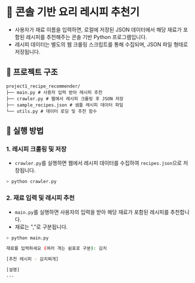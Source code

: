 # 🍳 콘솔 기반 요리 레시피 추천기

* 사용자가 재료 이름을 입력하면, 로컬에 저장된 JSON 데이터에서 해당 재료가 포함된 레시피를 추천해주는 콘솔 기반 Python 프로그램입니다.
* 레시피 데이터는 별도의 웹 크롤링 스크립트를 통해 수집되며, JSON 파일 형태로 저장됩니다.

## 📁 프로젝트 구조
```
project1_recipe_recommender/
├── main.py # 사용자 입력 받아 레시피 추천
├── crawler.py # 웹에서 레시피 크롤링 후 JSON 저장
├── sample_recipes.json # 샘플 레시피 데이터 파일
└── utils.py # 데이터 로딩 및 추천 함수
```

## 🚀 실행 방법

### 1. 레시피 크롤링 및 저장

* `crawler.py`를 실행하면 웹에서 레시피 데이터를 수집하여 `recipes.json`으로 저장됩니다.

```bash
> python crawler.py
```

### 2. 재료 입력 및 레시피 추천

* `main.py`를 실행하면 사용자의 입력을 받아 해당 재료가 포함된 레시피를 추천합니다.
* 재료는 ","로 구분됩니다.

```bash
> python main.py

재료를 입력하세요 (여러 개는 쉼표로 구분): 김치

[추천 레시피 - 김치찌개]

[설명]
...
```
